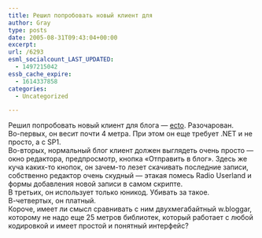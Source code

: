 ```yaml
---
title: Решил попробовать новый клиент для
author: Gray
type: posts
date: 2005-08-31T09:43:04+00:00
excerpt:
url: /6293
esml_socialcount_LAST_UPDATED:
  - 1497215042
essb_cache_expire:
  - 1614337858
categories:
  - Uncategorized

---
```








Решил попробовать новый клиент для блога &#8212; <a href="http://ecto.kung-foo.tv/" target="_blank">ecto</a>. Разочарован.  
Во-первых, он весит почти 4 метра. При этом он еще требует .NET и не просто, а с SP1.  
Во-вторых, нормальный блог клиент должен выглядеть очень просто &#8212; окно редактора, предпросмотр, кнопка &#171;Отправить в блог&#187;. Здесь же куча каких-то кнопок, он зачем-то лезет скачивать последние записи, собственно редактор очень скудный &#8212; этакая помесь Radio Userland и формы добавления новой записи в самом скрипте.  
В третьих, он использует только юникод. Убивать за такое.  
В-четвертых, он платный.  
Короче, имеет ли смысл сравнивать с ним двухмегабайтный w.bloggar, которому не надо еще 25 метров библиотек, который работает с любой кодировкой и имеет простой и понятный интерфейс?